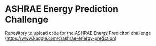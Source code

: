 # ASHRAE Energy Prediction Challenge
Repository to upload code for the ASHRAE Energy Prediciton challenge (https://www.kaggle.com/c/ashrae-energy-prediction)
